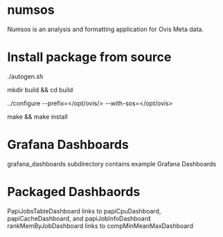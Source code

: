 # numsos
Numsos is an analysis and formatting application for Ovis Meta data.

# Install package from source
./autogen.sh

mkdir build && cd build

../configure --prefix=</opt/ovis/> --with-sos=</opt/ovis>

make && make install

# Grafana Dashboards
grafana_dashboards subdirectory contains example Grafana Dashboards

# Packaged Dashbaords
PapiJobsTableDashboard links to papiCpuDashboard, papiCacheDashboard, and papiJobInfoDashboard
rankMemByJobDashboard links to compMinMeanMaxDashboard
